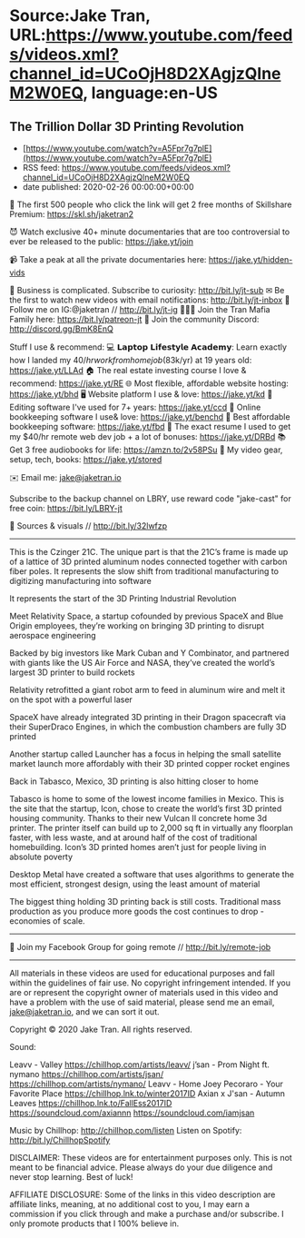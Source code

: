 # Source:Jake Tran, URL:https://www.youtube.com/feeds/videos.xml?channel_id=UCoOjH8D2XAgjzQlneM2W0EQ, language:en-US

## The Trillion Dollar 3D Printing Revolution
 - [https://www.youtube.com/watch?v=A5Fpr7g7plE](https://www.youtube.com/watch?v=A5Fpr7g7plE)
 - RSS feed: https://www.youtube.com/feeds/videos.xml?channel_id=UCoOjH8D2XAgjzQlneM2W0EQ
 - date published: 2020-02-26 00:00:00+00:00

🌌 The first 500 people who click the link will get 2 free months of Skillshare Premium: https://skl.sh/jaketran2

😈 Watch exclusive 40+ minute documentaries that are too controversial to ever be released to the public: https://jake.yt/join 

📹 Take a peak at all the private documentaries here: https://jake.yt/hidden-vids

🎥 Business is complicated. Subscribe to curiosity: http://bit.ly/jt-sub
✉ Be the first to watch new videos with email notifications: http://bit.ly/jt-inbox
📸 Follow me on IG:@jaketran // http://bit.ly/jt-ig
👨👦👦 Join the Tran Mafia Family here: https://bit.ly/patreon-jt
💬 Join the community Discord: http://discord.gg/BmK8EnQ

Stuff I use & recommend:
💻 𝗟𝗮𝗽𝘁𝗼𝗽 𝗟𝗶𝗳𝗲𝘀𝘁𝘆𝗹𝗲 𝗔𝗰𝗮𝗱𝗲𝗺𝘆: Learn exactly how I landed my $40/hr work from home job ($83k/yr) at 19 years old: https://jake.yt/LLAd
🏠 The real estate investing course I love & recommend: https://jake.yt/RE
🌐 Most flexible, affordable website hosting: https://jake.yt/bhd
🖥️ Website platform I use & love: https://jake.yt/kd
💽 Editing software I've used for 7+ years: https://jake.yt/ccd
📒 Online bookkeeping software I use& love: https://jake.yt/benchd 
🧾 Best affordable bookkeeping software: https://jake.yt/fbd
📜 The exact resume I used to get my $40/hr remote web dev job + a lot of bonuses: https://jake.yt/DRBd
📚 Get 3 free audiobooks for life: https://amzn.to/2v58PSu
🎥 My video gear, setup, tech, books: https://jake.yt/stored

✉️ Email me: jake@jaketran.io

Subscribe to the backup channel on LBRY, use reward code "jake-cast" for free coin: https://bit.ly/LBRY-jt

📰 Sources & visuals // http://bit.ly/32lwfzp

-----------------------

This is the Czinger 21C. The unique part is that the 21C’s frame is made up of a lattice of 3D printed aluminum nodes connected together with carbon fiber poles. It represents the slow shift from  traditional manufacturing to digitizing manufacturing into software

It represents the start of the 3D Printing Industrial Revolution

Meet Relativity Space, a startup cofounded by previous SpaceX and Blue Origin employees, they’re working on bringing 3D printing to disrupt aerospace engineering

Backed by big investors like Mark Cuban and Y Combinator, and partnered with giants like the US Air Force and NASA, they’ve created the world’s largest 3D printer to build rockets

Relativity retrofitted a giant robot arm to feed in aluminum wire and melt it on the spot with a powerful laser

SpaceX have already integrated 3D printing in their Dragon spacecraft via their SuperDraco Engines, in which the combustion chambers are fully 3D printed

Another startup called Launcher has a focus in helping the small satellite market launch more affordably with their 3D printed copper rocket engines

Back in Tabasco, Mexico, 3D printing is also hitting closer to home

Tabasco is home to some of the lowest income families in Mexico. This is the site that the startup, Icon, chose to create the world’s first 3D printed housing community. Thanks to their new Vulcan II concrete home 3d printer. The printer itself can build up to 2,000 sq ft in virtually any floorplan faster, with less waste, and at around half of the cost of traditional homebuilding. Icon’s 3D printed homes aren’t just for people living in absolute poverty

Desktop Metal have created a software that uses algorithms to generate the most efficient, strongest design, using the least amount of material

The biggest thing holding 3D printing back is still costs. Traditional mass production as you produce more goods the cost continues to drop - economies of scale. 


-----------------------

🌅 Join my Facebook Group for going remote // http://bit.ly/remote-job

-----------------------

All materials in these videos are used for educational purposes and fall within the guidelines of fair use. No copyright infringement intended. If you are or represent the copyright owner of materials used in this video and have a problem with the use of said material, please send me an email, jake@jaketran.io, and we can sort it out.

Copyright © 2020 Jake Tran. All rights reserved.

Sound:

Leavv - Valley https://chillhop.com/artists/leavv/ 
j’san - Prom Night ft. nymano
https://chillhop.com/artists/jsan/ 
https://chillhop.com/artists/nymano/ 
Leavv - Home 
Joey Pecoraro - Your Favorite Place https://chillhop.lnk.to/winter2017ID 
Axian x J'san - Autumn Leaves 
https://chillhop.lnk.to/FallEss2017ID 
https://soundcloud.com/axiannn 
https://soundcloud.com/iamjsan 

Music by Chillhop: http://chillhop.com/listen
Listen on Spotify: http://bit.ly/ChillhopSpotify

DISCLAIMER: These videos are for entertainment purposes only. This is not meant to be financial advice. Please always do your due diligence and never stop learning. Best of luck!

AFFILIATE DISCLOSURE: Some of the links in this video description are affiliate links, meaning, at no additional cost to you, I may earn a commission if you click through and make a purchase and/or subscribe. I only promote products that I 100% believe in.

